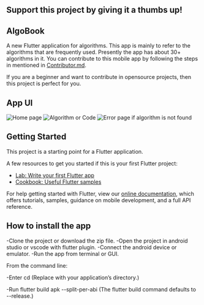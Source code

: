 ## Support this project by giving it a thumbs up!

## AlgoBook

A new Flutter application for algorithms. This app is mainly to refer to the algorithms that are frequently used. Presently the app has about 30+ algorithms in it. You can contribute to this mobile app by following the steps in mentioned in [Contributor.md]().
 
 
If you are a beginner and want to contribute in opensource projects, then this project is perfect for you.
  
## App UI
![Home page](https://github.com/gloria2000/AlgoBook/blob/master/1.jpeg)
![Algorithm or Code](https://github.com/gloria2000/AlgoBook/blob/master/2.jpeg)
![Error page if algorithm is not found](https://github.com/gloria2000/AlgoBook/blob/master/3.jpeg)

## Getting Started

This project is a starting point for a Flutter application.

A few resources to get you started if this is your first Flutter project:

- [Lab: Write your first Flutter app](https://flutter.dev/docs/get-started/codelab)
- [Cookbook: Useful Flutter samples](https://flutter.dev/docs/cookbook)

For help getting started with Flutter, view our
[online documentation](https://flutter.dev/docs), which offers tutorials,
samples, guidance on mobile development, and a full API reference.


## How to install the app 

-Clone the project or download the zip file. 
-Open the project in android studio or vscode with flutter plugin. 
-Connect the android device or emulator. 
-Run the app from terminal or GUI. 

From the command line:

-Enter cd <app dir>
  (Replace <app dir> with your application’s directory.)
  
-Run flutter build apk --split-per-abi
  (The flutter build command defaults to --release.)



